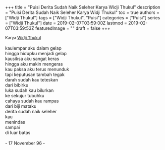 +++
title = "Puisi Derita Sudah Naik Seleher Karya Widji Thukul"
description = "Puisi Derita Sudah Naik Seleher Karya Widji Thukul"
toc = true
authors = ["Widji Thukul"]
tags = ["Widji Thukul", "Puisi"]
categories = ["Puisi"]
series = ["Widji Thukul"]
date = 2019-02-07T03:59:00Z
lastmod = 2019-02-07T03:59:53Z
featuredImage = ""
draft = false
+++

<div style="text-align: justify;">
<div style="font-size: small;">Karya <a href="/authors/widji-thukul/" target="_blank">Widji Thukul</a></div><br />
kaulempar aku dalam gelap<br />hingga hidupku menjadi gelap<br />kausiksa aku sangat keras<br />hingga aku makin mengeras<br />kau paksa aku terus menunduk<br />tapi keputusan tambah tegak<br />darah sudah kau teteskan<br />dari bibirku<br />luka sudah kau bilurkan<br />ke sekujur tubuhku<br />cahaya sudah kau rampas<br />dari biji mataku<br />derita sudah naik seleher<br />kau<br />menindas<br />sampai<br />di luar batas<br /><br />- 17 November 96 -</div>
